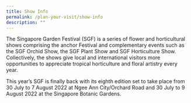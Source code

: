 ```yaml
---
title: Show Info
permalink: /plan-your-visit/show-info
description: ""
---
```

The Singapore Garden Festival (SGF) is a series of flower and horticultural shows comprising the anchor Festival and complementary events such as the SGF Orchid Show, the SGF Plant Show and SGF Horticulture Show. Collectively, the shows give local and international visitors more opportunities to appreciate tropical horticulture and floral artistry every year.

This year’s SGF is finally back with its eighth edition set to take place from 30 July to 7 August 2022 at Ngee Ann City/Orchard Road and 30 July to 9 August 2022 at the Singapore Botanic Gardens.